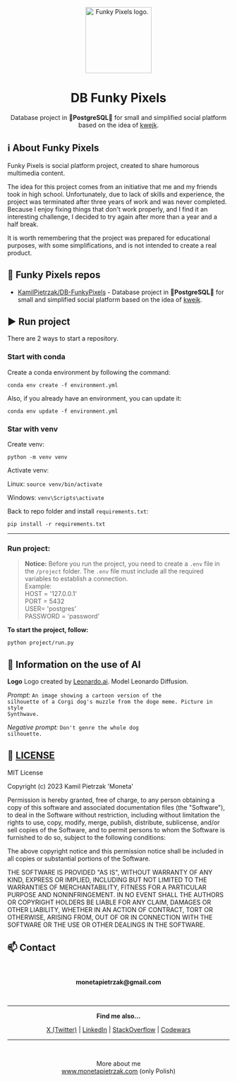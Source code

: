 <p align="center">
  <img src="https://space.monetapietrzak.com/project_funkypixels_logo.webp" alt="Funky Pixels logo." height=150 width=150>
</p>
<h1 align="center">DB Funky Pixels</h1>
<p align="center">
  Database project in <b>🐘PostgreSQL🐘</b> for small and simplified social platform based on the idea of <a href="https://kwejk.pl/" alt="Link to kwejk.pl.">kwejk</a>.
</p>

## ℹ️ About Funky Pixels
Funky Pixels is social platform project, created to share humorous multimedia content.

The idea for this project comes from an initiative that me and my friends took in high school. Unfortunately, due to lack of skills and experience, the project was terminated after three years of work and was never completed. Because I enjoy fixing things that don't work properly, and I find it an interesting challenge, I decided to try again after more than a year and a half break.

It is worth remembering that the project was prepared for educational purposes, with some simplifications, and is not intended to create a real product.</p>

## 💾 Funky Pixels repos 
* [KamilPietrzak/DB-FunkyPixels](https://github.com/KamilPietrzak/DB-FunkyPixels "Link to repo with a database.") - Database project in **🐘PostgreSQL🐘** for small and simplified social platform based on the idea of [kwejk](https://kwejk.pl/ "Link to kwejk.pl.").

## ▶️ Run project
There are 2 ways to start a repository.

### Start with conda
Create a conda environment by following the command:

<code>conda env create -f environment.yml</code>

Also, if you already have an environment, you can update it:

<code>conda env update -f environment.yml</code>

### Star with venv
Create venv:

<code>python -m venv venv</code>

Activate venv:

Linux: <code>source venv/bin/activate</code>

Windows: <code>venv\Scripts\activate</code>

Back to repo folder and install <code>requirements.txt</code>:

<code>pip install -r requirements.txt</code>


-----------------------------------------
### Run project:
> **Notice:** Before you run the project, you need to create a <code>.env</code> file in the <code>/project</code> folder. The <code>.env</code> file must include all the required variables to establish a connection. <br>
> Example: <br>
> HOST = '127.0.0.1' <br>
> PORT = 5432 <br>
> USER= 'postgres' <br>
> PASSWORD = 'password'

**To start the project, follow:**

<code>python project/run.py</code>


## 🤖 Information on the use of AI ##
**Logo**
Logo created by [Leonardo.ai](https://app.leonardo.ai "Link to Leonardo.ai."). Model Leonardo Diffusion.
  
*Prompt:*
<code>An image showing a cartoon version of the silhouette of a Corgi dog's muzzle from the doge meme. Picture in style Synthwave.</code>

*Negative prompt:*
<code>Don't genre the whole dog silhouette.</code>

## 📜 [LICENSE](LICENSE "Licence")

MIT License

Copyright (c) 2023 Kamil Pietrzak 'Moneta'

Permission is hereby granted, free of charge, to any person obtaining a copy
of this software and associated documentation files (the "Software"), to deal
in the Software without restriction, including without limitation the rights
to use, copy, modify, merge, publish, distribute, sublicense, and/or sell
copies of the Software, and to permit persons to whom the Software is
furnished to do so, subject to the following conditions:

The above copyright notice and this permission notice shall be included in all
copies or substantial portions of the Software.

THE SOFTWARE IS PROVIDED "AS IS", WITHOUT WARRANTY OF ANY KIND, EXPRESS OR
IMPLIED, INCLUDING BUT NOT LIMITED TO THE WARRANTIES OF MERCHANTABILITY,
FITNESS FOR A PARTICULAR PURPOSE AND NONINFRINGEMENT. IN NO EVENT SHALL THE
AUTHORS OR COPYRIGHT HOLDERS BE LIABLE FOR ANY CLAIM, DAMAGES OR OTHER
LIABILITY, WHETHER IN AN ACTION OF CONTRACT, TORT OR OTHERWISE, ARISING FROM,
OUT OF OR IN CONNECTION WITH THE SOFTWARE OR THE USE OR OTHER DEALINGS IN THE
SOFTWARE.


<h2>📫 Contact</h2>
<br>
<p align="center"><b>monetapietrzak@gmail.com</b></p>
<br>
<hr>
<p align="center"><b>Find me also...</b></p>
<p align="center">
  <a href="https://twitter.com/Moneta_Pietrzak" alt="Link to profile Kamil Pietrzak 'Moneta' in X (Twitter).">X (Twitter)</a> |
  <a href="https://www.linkedin.com/in/kamil-pietrzak-wroc/" alt="Link to profile Kamil Pietrzak 'Moneta' in LinkedIn.">LinkedIn</a> |
  <a href="https://stackoverflow.com/users/10077312/kamil-pietrzak-moneta" alt="Link to profile Kamil Pietrzak 'Moneta' in StackOverflow.">StackOverflow</a> |
  <a href="https://www.codewars.com/users/Moneta-Pietrzak" alt="Link to profile Kamil Pietrzak 'Moneta' in Codewars.">Codewars</a>
</p>
<hr>
<br>
<p align="center">More about me<br><a href="https://www.monetapietrzak.com/" alt="Link to Kamil pietrzak 'Moneta' site.">www.monetapietrzak.com</a> (only Polish)</p>
